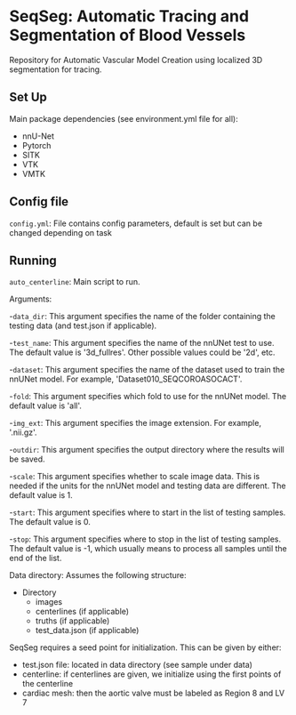 # SeqSeg: Automatic Tracing and Segmentation of Blood Vessels
Repository for Automatic Vascular Model Creation using localized 3D segmentation for tracing.

## Set Up
Main package dependencies (see environment.yml file for all):
- nnU-Net
- Pytorch
- SITK
- VTK
- VMTK

## Config file
`config.yml`: File contains config parameters, default is set but can be changed depending on task

## Running
`auto_centerline`: Main script to run.

Arguments:

-`data_dir`: This argument specifies the name of the folder containing the testing data (and test.json if applicable).

-`test_name`: This argument specifies the name of the nnUNet test to use. The default value is '3d_fullres'. Other possible values could be '2d', etc.

-`dataset`: This argument specifies the name of the dataset used to train the nnUNet model. For example, 'Dataset010_SEQCOROASOCACT'.

-`fold`: This argument specifies which fold to use for the nnUNet model. The default value is 'all'.

-`img_ext`: This argument specifies the image extension. For example, '.nii.gz'.

-`outdir`: This argument specifies the output directory where the results will be saved.

-`scale`: This argument specifies whether to scale image data. This is needed if the units for the nnUNet model and testing data are different. The default value is 1.

-`start`: This argument specifies where to start in the list of testing samples. The default value is 0.

-`stop`: This argument specifies where to stop in the list of testing samples. The default value is -1, which usually means to process all samples until the end of the list.

Data directory: Assumes the following structure:
- Directory
    - images
    - centerlines (if applicable)
    - truths (if applicable)
    - test_data.json (if applicable)

SeqSeg requires a seed point for initialization. This can be given by either:
- test.json file: located in data directory (see sample under data)
- centerline: if centerlines are given, we initialize using the first points of the centerline
- cardiac mesh: then the aortic valve must be labeled as Region 8 and LV 7

